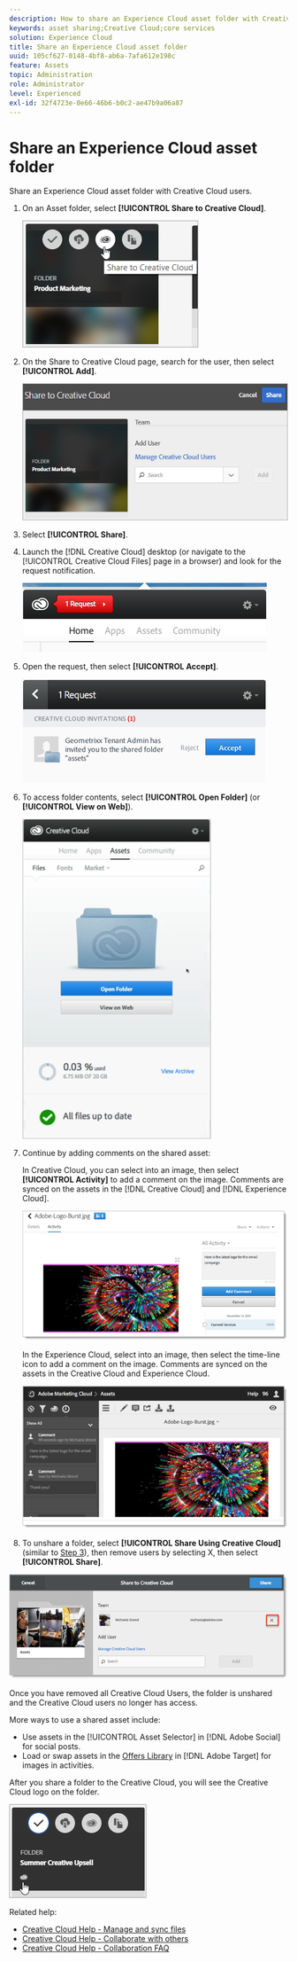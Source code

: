 ```yaml
---
description: How to share an Experience Cloud asset folder with Creative Cloud users.
keywords: asset sharing;Creative Cloud;core services
solution: Experience Cloud
title: Share an Experience Cloud asset folder 
uuid: 105cf627-0148-4bf8-ab6a-7afa612e198c
feature: Assets
topic: Administration
role: Administrator
level: Experienced
exl-id: 32f4723e-0e66-46b6-b0c2-ae47b9a06a87
---
```

# Share an Experience Cloud asset folder

Share an Experience Cloud asset folder with Creative Cloud users.

1. On an Asset folder, select **[!UICONTROL Share to Creative Cloud]**.

   ![Step Result](assets/asset-share-cc.png) 
1. On the Share to Creative Cloud page, search for the user, then select **[!UICONTROL Add]**.

   ![](assets/asset-share-cc-page.png) 

1. Select **[!UICONTROL Share]**.
1. Launch the [!DNL Creative Cloud] desktop (or navigate to the [!UICONTROL Creative Cloud Files] page in a browser) and look for the request notification.

   ![](assets/cc_share_request.png) 
1. Open the request, then select **[!UICONTROL Accept]**.

   ![Step Result](assets/cc_share_accept.png) 
1. To access folder contents, select **[!UICONTROL Open Folder]** (or **[!UICONTROL View on Web]**).

   ![Step Result](assets/creative_cloud_open_folder.png) 
1. Continue by adding comments on the shared asset:

   In Creative Cloud, you can select into an image, then select **[!UICONTROL Activity]** to add a comment on the image. Comments are synced on the assets in the [!DNL Creative Cloud] and [!DNL Experience Cloud]. 

   ![](assets/asset_comment_cc.png) 

   In the Experience Cloud, select into an image, then select the time-line icon to add a comment on the image. Comments are synced on the assets in the Creative Cloud and Experience Cloud. 

   ![](assets/asset_comment_mac.png) 

 1. To unshare a folder, select **[!UICONTROL Share Using Creative Cloud]** (similar to [Step 3](t-share-creative-cloud.md#step_BA17CFA185284641A9B878BA29551996)), then remove users by selecting X, then select **[!UICONTROL Share]**.

   ![](assets/asset_remove_user.png) 

   Once you have removed all Creative Cloud Users, the folder is unshared and the Creative Cloud users no longer has access. 

More ways to use a shared asset include: 

* Use assets in the [!UICONTROL Asset Selector] in [!DNL Adobe Social] for social posts.
* Load or swap assets in the [Offers Library](https://experienceleague.adobe.com/docs/target/using/experiences/offers/manage-content.html?lang=en) in [!DNL Adobe Target] for images in activities.

After you share a folder to the Creative Cloud, you will see the Creative Cloud logo on the folder. 

![](assets/asset-cc-logo.png) 

Related help:

* [Creative Cloud Help - Manage and sync files](https://helpx.adobe.com/creative-cloud/help/sync-creative-cloud-files.html)
* [Creative Cloud Help - Collaborate with others](https://helpx.adobe.com/creative-cloud/help/collaboration.html)
* [Creative Cloud Help - Collaboration FAQ](https://helpx.adobe.com/creative-cloud/help/collaboration-faq.html)
